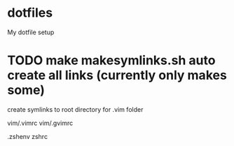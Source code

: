 dotfiles
========

My dotfile setup

# TODO make makesymlinks.sh auto create all links (currently only makes some)

create symlinks to root directory for
.vim folder

vim/.vimrc
vim/.gvimrc

.zshenv
zshrc
